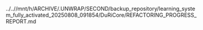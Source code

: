 ../..//mnt/h/ARCHIVE/.UNWRAP/SECOND/backup_repository/learning_system_fully_activated_20250808_091854/DuRiCore/REFACTORING_PROGRESS_REPORT.md